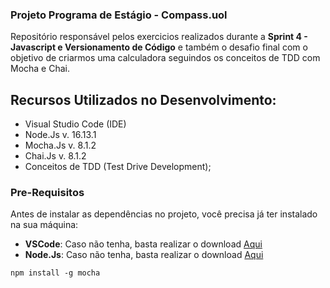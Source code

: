### Projeto Programa de Estágio - Compass.uol

Repositório responsável pelos exercicios realizados durante a **Sprint 4 - Javascript e Versionamento de Código** e também o desafio final com o objetivo de criarmos uma calculadora seguindos os conceitos de TDD com Mocha e Chai.

## Recursos Utilizados no Desenvolvimento:

- Visual Studio Code (IDE)
- Node.Js  v. 16.13.1
- Mocha.Js v. 8.1.2
- Chai.Js v. 8.1.2
- Conceitos de TDD (Test Drive Development);

### Pre-Requisitos

Antes de instalar as dependências no projeto, você precisa já ter instalado na sua máquina:
* **VSCode**: Caso não tenha, basta realizar o download [Aqui](https://code.visualstudio.com/download)
* **Node.Js**: Caso não tenha, basta realizar o download [Aqui](https://nodejs.org/en/)

```
npm install -g mocha
```

